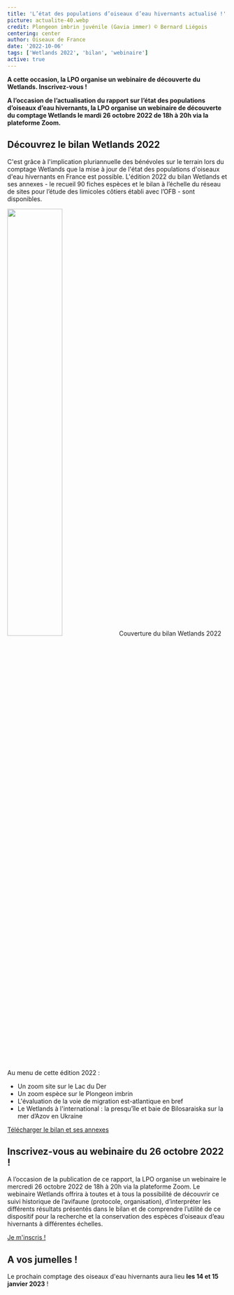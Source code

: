 ```yaml
---
title: 'L’état des populations d’oiseaux d’eau hivernants actualisé !'
picture: actualite-40.webp
credit: Plongeon imbrin juvénile (Gavia immer) © Bernard Liégois
centering: center
author: Oiseaux de France
date: '2022-10-06'
tags: ['Wetlands 2022', 'bilan', 'webinaire']
active: true
---
```


**A cette occasion, la LPO organise un webinaire de découverte du Wetlands. Inscrivez-vous !**

**A l’occasion de l’actualisation du rapport sur l’état des populations d’oiseaux d’eau hivernants, la LPO organise un webinaire de découverte du comptage Wetlands le mardi 26 octobre 2022 de 18h à 20h via la plateforme Zoom.**

## Découvrez le bilan Wetlands 2022

C'est grâce à l'implication pluriannuelle des bénévoles sur le terrain lors du comptage Wetlands que la mise à jour de l'état des populations d'oiseaux d'eau hivernants en France est possible. L'édition 2022 du bilan Wetlands et ses annexes - le recueil 90 fiches espèces et le bilan à l’échelle du réseau de sites pour l’étude des limicoles côtiers établi avec l’OFB - sont disponibles.

<img class="InformativePagePicture" style="width: 50%" src="/news/actualite-40.webp"/>
<span class="InformativePagePictureLegend">Couverture du bilan Wetlands 2022</span>

Au menu de cette édition 2022 :

- Un zoom site sur le Lac du Der
- Un zoom espèce sur le Plongeon imbrin
- L'évaluation de la voie de migration est-atlantique en bref
- Le Wetlands à l'international : la presqu’île et baie de Bilosaraiska sur la mer d’Azov en Ukraine

<div style="align-center"><a href="https://www.lpo.fr/la-lpo-en-actions/connaissance-des-especes-sauvages/suivis-ornithologiques/oiseaux-d-eau/wetlands-international/telechargez-les-bilans-wetlands"  target="_blank" class="v-btn v-btn--is-elevated  elevation-2 v-size--default success">Télécharger le bilan et ses annexes</a></div>

## Inscrivez-vous au webinaire du 26 octobre 2022 !

A l’occasion de la publication de ce rapport, la LPO organise un webinaire le mercredi 26 octobre 2022 de 18h à 20h via la plateforme Zoom.
Le webinaire Wetlands offrira à toutes et à tous la possibilité de découvrir ce suivi historique de l’avifaune (protocole, organisation), d’interpréter les différents résultats présentés dans le bilan et de comprendre l’utilité de ce dispositif pour la recherche et la conservation des espèces d’oiseaux d’eau hivernants à différentes échelles.

<div style="align-center"><a href="https://www.lpo.fr/la-lpo-en-actions/connaissance-des-especes-sauvages/suivis-ornithologiques/oiseaux-d-eau/wetlands-international/telechargez-les-bilans-wetlands"  target="_blank" class="v-btn v-btn--is-elevated  elevation-2 v-size--default success">Je m'inscris !</a></div>

## A vos jumelles !

Le prochain comptage des oiseaux d'eau hivernants aura lieu **les 14 et 15 janvier 2023** !
